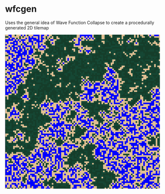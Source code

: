 # wfcgen 
Uses the general idea of Wave Function Collapse to create a procedurally generated 2D tilemap 


![Generation Example](loregen/src/example.png)